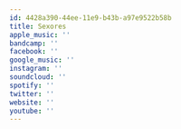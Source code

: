 ```yaml
---
id: 4428a390-44ee-11e9-b43b-a97e9522b58b
title: Sexores
apple_music: ''
bandcamp: ''
facebook: ''
google_music: ''
instagram: ''
soundcloud: ''
spotify: ''
twitter: ''
website: ''
youtube: ''
---
```

